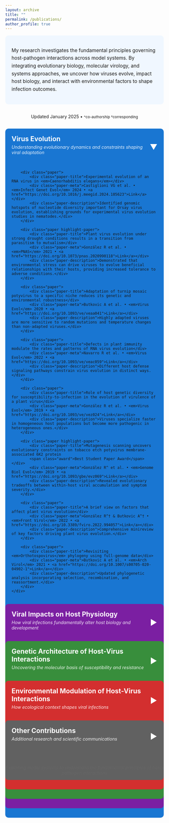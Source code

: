 ```yaml
---
layout: archive
title: ""
permalink: /publications/
author_profile: true
---
```


<style>
.research-area {
    margin-bottom: 30px;
    border-radius: 10px;
    overflow: hidden;
}
.area-header {
    padding: 20px;
    cursor: pointer;
    display: flex;
    justify-content: space-between;
    align-items: center;
}
.area-header h2 {
    margin: 0;
    color: white;
}
.area-subtitle {
    color: rgba(255,255,255,0.9);
    font-style: italic;
    margin-top: 5px;
}
.collapse-icon {
    font-size: 24px;
    color: white;
    transition: transform 0.3s;
}
.collapsed .collapse-icon {
    transform: rotate(-90deg);
}
.area-content {
    padding: 0 20px 20px 20px;
    max-height: 10000px;
    transition: max-height 0.3s ease-out, padding 0.3s ease-out;
}
.collapsed .area-content {
    max-height: 0;
    padding: 0 20px;
    overflow: hidden;
}
.paper {
    margin-bottom: 15px;
    padding: 15px;
    border-radius: 5px;
}
.paper-title {
    font-size: 1.1em;
    font-weight: bold;
    margin-bottom: 5px;
    line-height: 1.3;
}
.paper-meta {
    font-size: 0.85em;
    color: #666;
    margin-bottom: 8px;
}
.paper-description {
    font-size: 0.95em;
    line-height: 1.4;
}
.award {
    display: inline-block;
    background-color: #4caf50;
    color: white;
    padding: 2px 8px;
    border-radius: 3px;
    font-size: 0.8em;
    margin-left: 10px;
}
.highlight-paper {
    border-left: 4px solid;
}

/* Research Area Colors */
.area-evolution { background-color: #1976d2; }
.area-evolution .paper { background-color: #e3f2fd; }
.area-evolution .highlight-paper { border-left-color: #1976d2; background-color: #bbdefb; }

.area-physiology { background-color: #7b1fa2; }
.area-physiology .paper { background-color: #f3e5f5; }
.area-physiology .highlight-paper { border-left-color: #7b1fa2; background-color: #e1bee7; }

.area-genetics { background-color: #388e3c; }
.area-genetics .paper { background-color: #e8f5e9; }
.area-genetics .highlight-paper { border-left-color: #388e3c; background-color: #c8e6c9; }

.area-environment { background-color: #d32f2f; }
.area-environment .paper { background-color: #ffebee; }
.area-environment .highlight-paper { border-left-color: #d32f2f; background-color: #ffcdd2; }

.area-other { background-color: #616161; }
.area-other .paper { background-color: #f5f5f5; }
</style>

<script>
function toggleSection(sectionId) {
    const section = document.getElementById(sectionId);
    section.classList.toggle('collapsed');
}
</script>

<div style="background-color: #f0f7ff; padding: 20px; border-radius: 10px; margin-bottom: 30px;">
<p style="font-size: 1.1em; line-height: 1.6;">
My research investigates the fundamental principles governing host-pathogen interactions across model systems. By integrating evolutionary biology, molecular virology, and systems approaches, we uncover how viruses evolve, impact host biology, and interact with environmental factors to shape infection outcomes.
</p>
</div>

<p style="text-align: center; margin-bottom: 30px;">Updated January 2025 • <small>^co-authorship †corresponding</small></p>

<!-- VIRUS EVOLUTION -->
<div id="evolution" class="research-area area-evolution">
    <div class="area-header" onclick="toggleSection('evolution')">
        <div>
            <h2>Virus Evolution</h2>
            <p class="area-subtitle">Understanding evolutionary dynamics and constraints shaping viral adaptation</p>
        </div>
        <span class="collapse-icon">▼</span>
    </div>
    <div class="area-content">
        
        <div class="paper">
            <div class="paper-title">Experimental evolution of an RNA virus in <em>Caenorhabditis elegans</em></div>
            <div class="paper-meta">Castiglioni VG et al. • <em>Infect Genet Evol</em> 2024 • <a href="https://doi.org/10.1016/j.meegid.2024.105623">Link</a></div>
            <div class="paper-description">Identified genomic hotspots of nucleotide diversity important for Orsay virus evolution, establishing grounds for experimental virus evolution studies in nematodes.</div>
        </div>

        <div class="paper highlight-paper">
            <div class="paper-title">Plant virus evolution under strong drought conditions results in a transition from parasitism to mutualism</div>
            <div class="paper-meta">González R et al. • <em>PNAS</em> 2021 • <a href="https://doi.org/10.1073/pnas.2020990118">Link</a></div>
            <div class="paper-description">Demonstrated that environmental stress can drive viruses to evolve beneficial relationships with their hosts, providing increased tolerance to adverse conditions.</div>
        </div>

        <div class="paper">
            <div class="paper-title">Adaptation of turnip mosaic potyvirus to a specific niche reduces its genetic and environmental robustness</div>
            <div class="paper-meta">Butkovic A et al. • <em>Virus Evol</em> 2020 • <a href="https://doi.org/10.1093/ve/veaa041">Link</a></div>
            <div class="paper-description">Highly adapted viruses are more sensitive to random mutations and temperature changes than non-adapted viruses.</div>
        </div>

        <div class="paper">
            <div class="paper-title">Defects in plant immunity modulate the rates and patterns of RNA virus evolution</div>
            <div class="paper-meta">Navarro R et al. • <em>Virus Evol</em> 2022 • <a href="https://doi.org/10.1093/ve/veac059">Link</a></div>
            <div class="paper-description">Different host defense signaling pathways constrain virus evolution in distinct ways.</div>
        </div>

        <div class="paper">
            <div class="paper-title">Role of host genetic diversity for susceptibility-to-infection in the evolution of virulence of a plant virus</div>
            <div class="paper-meta">González R et al. • <em>Virus Evol</em> 2019 • <a href="https://doi.org/10.1093/ve/vez024">Link</a></div>
            <div class="paper-description">Viruses specialize faster in homogeneous host populations but become more pathogenic in heterogeneous ones.</div>
        </div>

        <div class="paper highlight-paper">
            <div class="paper-title">Mutagenesis scanning uncovers evolutionary constraints on tobacco etch potyvirus membrane-associated 6K2 protein
            <span class="award">Best Student Paper Award</span></div>
            <div class="paper-meta">González R^ et al. • <em>Genome Biol Evol</em> 2019 • <a href="https://doi.org/10.1093/gbe/evz069">Link</a></div>
            <div class="paper-description">Revealed evolutionary tradeoffs between within-host viral accumulation and symptom severity.</div>
        </div>

        <div class="paper">
            <div class="paper-title">A brief view on factors that affect plant virus evolution</div>
            <div class="paper-meta">González R^† & Butkovic A^† • <em>Front Virol</em> 2022 • <a href="https://doi.org/10.3389/fviro.2022.994057">Link</a></div>
            <div class="paper-description">Comprehensive minireview of key factors driving plant virus evolution.</div>
        </div>

        <div class="paper">
            <div class="paper-title">Revisiting <em>Orthotospovirus</em> phylogeny using full-genome data</div>
            <div class="paper-meta">Butkovic A et al. • <em>Arch Virol</em> 2021 • <a href="https://doi.org/10.1007/s00705-020-04902-1">Link</a></div>
            <div class="paper-description">Updated phylogenetic analysis incorporating selection, recombination, and reassortment.</div>
        </div>
    </div>
</div>

<!-- VIRAL IMPACTS ON HOST PHYSIOLOGY -->
<div id="physiology" class="research-area area-physiology collapsed">
    <div class="area-header" onclick="toggleSection('physiology')">
        <div>
            <h2>Viral Impacts on Host Physiology</h2>
            <p class="area-subtitle">How viral infections fundamentally alter host biology and development</p>
        </div>
        <span class="collapse-icon">▼</span>
    </div>
    <div class="area-content">
        
        <div class="paper">
            <div class="paper-title">Viral infections reduce <em>Drosophila</em> lifespan through accelerated aging</div>
            <div class="paper-meta">González R et al. • <em>bioRxiv</em> 2025 • <a href="https://doi.org/10.1101/2025.03.13.643076">Link</a></div>
            <div class="paper-description">Enteric viral infections trigger irreversible aging processes that persist even after infection clearance, correlating with reduced lifespan.</div>
        </div>

        <div class="paper">
            <div class="paper-title">Persistent viral infections impact key biological traits in <em>Drosophila melanogaster</em></div>
            <div class="paper-meta">Castelló-Sanuán M et al. • <em>bioRxiv</em> 2025 • <a href="https://doi.org/10.1101/2025.03.12.642769">Link</a></div>
            <div class="paper-description">Comprehensive characterization of how persistent viral infections affect insect biology.</div>
        </div>

        <div class="paper">
            <div class="paper-title">Transcriptional and hormonal profiling uncovers plant development-virus interactions</div>
            <div class="paper-meta">Melero I et al. • <em>J Gen Virol</em> 2024 • <a href="https://doi.org/10.1099/jgv.0.002023">Link</a></div>
            <div class="paper-description">Plants downregulate cell wall genes to facilitate viral spread but maintain fertility through salicylic acid-mediated resistance tradeoffs.</div>
        </div>

        <div class="paper">
            <div class="paper-title">Host developmental stages shape the evolution of a plant RNA virus</div>
            <div class="paper-meta">Melero I et al. • <em>Phil Trans R Soc B</em> 2023 • <a href="https://doi.org/10.1098/rtsb.2022.0005">Link</a></div>
            <div class="paper-description">TuMV evolution differs across three developmental stages of <em>Arabidopsis thaliana</em>.</div>
        </div>

        <div class="paper">
            <div class="paper-title">Viral strain-dependent impact of plant developmental stages on interaction networks</div>
            <div class="paper-meta">Melero I et al. • <em>microPubl Biol</em> 2023 • <a href="https://doi.org/10.17912/micropub.biology.000943">Link</a></div>
            <div class="paper-description">Ancestral viral adaptation history influences future evolution under developmental constraints.</div>
        </div>

        <div class="paper">
            <div class="paper-title">From foes to friends: viral infections expand host phenotypic plasticity</div>
            <div class="paper-meta">González R^† et al. • <em>Adv Virus Res</em> 2020 • <a href="https://doi.org/10.1016/bs.aivir.2020.01.003">Link</a></div>
            <div class="paper-description">Review: viruses can enhance host survival under environmental stress by altering phenotypic plasticity.</div>
        </div>
    </div>
</div>

<!-- GENETIC ARCHITECTURE -->
<div id="genetics" class="research-area area-genetics collapsed">
    <div class="area-header" onclick="toggleSection('genetics')">
        <div>
            <h2>Genetic Architecture of Host-Virus Interactions</h2>
            <p class="area-subtitle">Uncovering the molecular basis of susceptibility and resistance</p>
        </div>
        <span class="collapse-icon">▼</span>
    </div>
    <div class="area-content">
        
        <div class="paper highlight-paper">
            <div class="paper-title">Genetic basis of <em>Arabidopsis thaliana</em> responses to turnip mosaic virus</div>
            <div class="paper-meta">Butkovic A^ et al. • <em>eLife</em> 2024 • <a href="https://doi.org/10.7554/eLife.89749.1">Link</a></div>
            <div class="paper-description">Identified genetic underpinnings of plant resistance to naïve and adapted viral isolates.</div>
        </div>

        <div class="paper">
            <div class="paper-title">GWAS identifies <em>Arabidopsis</em> genes affecting TuMV infection outcomes</div>
            <div class="paper-meta">Butković A et al. • <em>Virus Evol</em> 2021 • <a href="https://doi.org/10.1093/ve/veab063">Link</a></div>
            <div class="paper-description">Genome-wide study revealing new host genes involved in plant defense and virus replication.</div>
        </div>

        <div class="paper">
            <div class="paper-title"><em>Caenorhabditis elegans</em> immune responses to intracellular pathogens</div>
            <div class="paper-meta">González R† & Félix M-A • <em>Dev Comp Immunol</em> 2024 • <a href="https://doi.org/10.1016/j.dci.2024.105148">Link</a></div>
            <div class="paper-description">Review of nematode responses to microsporidia and viruses.</div>
        </div>

        <div class="paper">
            <div class="paper-title"><em>C. elegans</em> pharynx mutants resist Orsay virus infection</div>
            <div class="paper-meta">González R† & Félix M-A • <em>microPubl Biol</em> 2024 • <a href="https://doi.org/10.17912/micropub.biology.001166">Link</a></div>
            <div class="paper-description">Identified specific mutants conferring viral resistance.</div>
        </div>
    </div>
</div>

<!-- ENVIRONMENTAL MODULATION -->
<div id="environment" class="research-area area-environment collapsed">
    <div class="area-header" onclick="toggleSection('environment')">
        <div>
            <h2>Environmental Modulation of Host-Virus Interactions</h2>
            <p class="area-subtitle">How ecological context shapes viral infections</p>
        </div>
        <span class="collapse-icon">▼</span>
    </div>
    <div class="area-content">
        
        <div class="paper highlight-paper">
            <div class="paper-title">Natural monobacterial environments modulate viral infection in <em>C. elegans</em></div>
            <div class="paper-meta">González R† & Félix M-A† • <em>PLoS Pathog</em> 2024 • <a href="https://doi.org/10.1371/journal.ppat.1011947">Link</a></div>
            <div class="paper-description">Natural bacteria reduce viral susceptibility through novel DRH-1-dependent mechanisms without degrading virions or affecting nutrition.</div>
        </div>

        <div class="paper">
            <div class="paper-title">The interplay between the host microbiome and pathogenic viral infections</div>
            <div class="paper-meta">González R† & Elena SF • <em>mBio</em> 2021 • <a href="https://doi.org/10.1128/mBio.02496-21">Link</a></div>
            <div class="paper-description">Integrative review of microbiome impacts on viral infections across pathosystems.</div>
        </div>

        <div class="paper">
            <div class="paper-title">Microgravity and low muon radiation affect viral pathogenesis in <em>C. elegans</em></div>
            <div class="paper-meta">Villena-Giménez A et al. • <em>bioRxiv</em> 2024 • <a href="https://doi.org/10.1101/2024.10.03.616447">Link</a></div>
            <div class="paper-description">Space-like conditions impact fecundity and developmental success in infected animals.</div>
        </div>
    </div>
</div>

<!-- OTHER CONTRIBUTIONS -->
<div id="other" class="research-area area-other collapsed">
    <div class="area-header" onclick="toggleSection('other')">
        <div>
            <h2>Other Contributions</h2>
            <p class="area-subtitle">Additional research and scientific communications</p>
        </div>
        <span class="collapse-icon">▼</span>
    </div>
    <div class="area-content">
        
        <div class="paper">
            <div class="paper-title">Institut Pasteur Virology Days meeting report</div>
            <div class="paper-meta">González R^ et al. • <em>J Mol Cell Biol</em> 2025 • <a href="https://doi.org/10.1093/jmcb/mjae052">Link</a></div>
            <div class="paper-description">Report on the Journées Départementales de Virologie at Institut Pasteur.</div>
        </div>

        <div class="paper">
            <div class="paper-title">Natural variation in <em>Arabidopsis</em> rosette area unveils new developmental genes</div>
            <div class="paper-meta">González R^† et al. • <em>Sci Rep</em> 2020 • <a href="https://doi.org/10.1038/s41598-020-74723-4">Link</a></div>
            <div class="paper-description">GWAS identifying new genes involved in plant growth.</div>
        </div>

        <div class="paper">
            <div class="paper-title">The scale-of-choice effect in assortative mating estimates</div>
            <div class="paper-meta">Rolán-Alvarez E† et al. • <em>Evolution</em> 2015 • <a href="https://doi.org/10.1111/evo.12691">Link</a></div>
            <div class="paper-description">Sampling biases affect observations of negative assortative mating frequency.</div>
        </div>
    </div>
</div>

<div style="text-align: center; margin-top: 40px; color: #666;">
<p><em>Exploiting model systems to understand the fundamental principles of host-pathogen interactions</em></p>
</div>
